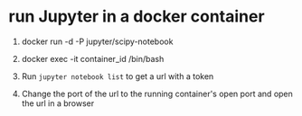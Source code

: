 # run Jupyter in a docker container

1. docker run -d -P jupyter/scipy-notebook

2. docker exec -it container_id /bin/bash

3. Run `jupyter notebook list` to get a url with a token

4. Change the port of the url to the running container's open port and open the url in a browser
